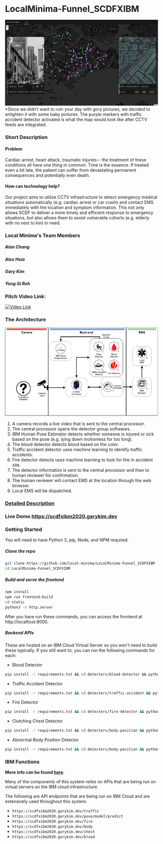 # LocalMinima-Funnel_SCDFXIBM

![Screenshot](docs/screenshot.png)
*Since we didn’t want to ruin your day with gory pictures, we decided to enlighten it with some baby pictures. The purple markers with traffic accident detector activated is what the map would look like after CCTV feeds are integrated.
### Short Description
#### Problem
Cardiac arrest, heart attack, traumatic injuries-- the treatment of these conditions all have one thing in common. Time is the essence. If treated even a bit late, the patient can suffer from devastating permanent consequences and potentially even death.
#### How can technology help?
Our project aims to utilize CCTV infrastructure to detect emergency medical situations automatically (e.g. cardiac arrest or car crash) and contact EMS immediately with the location and symptom information. This not only allows SCDF to deliver a more timely and efficient response to emergency situations, but also allows them to assist vulnerable cohorts (e.g. elderly with no next to kin) in need.

### Local Minima's Team Members
##### Alan Chang
##### Alex Hsia
##### Gary Kim
##### Yong Gi Roh

### Pitch Video Link: 
[![Video Link](http://img.youtube.com/vi/wgscROZJBu8/0.jpg)](http://www.youtube.com/watch?v=wgscROZJBu8)


### The Architecture

![Our Project's Architecture](docs/Project_Architecture_Final_v4.png)
1. A camera records a live video that is sent to the central processor.
2. The central processor opens the detector group softwares.
3. IBM Human Pose Estimator detects whether someone is injured or sick based on the pose (e.g. lying down motionless for too long).
4. The blood detector detects blood based on the color.
5. Traffic accident detector uses machine learning to identify traffic accidents.
6. Fire detector detects uses machine learning to look for fire in accident site.
7. The detector information is sent to the central processor and then to human reviewer for confirmation.
8. The human reviewer will contact EMS at the location through the web browser.
9. Local EMS will be dispatched.

### [Detailed Description](https://docs.google.com/document/d/1YqrppUyYvqs1jqTFJ0CxOdZnRa1BEf_VNqFxH6yRMlk/edit?usp=sharing)

### Live Demo <https://scdfxibm2020.garykim.dev>

### Getting Started

You will need to have Python 3, pip, Node, and NPM required. 

##### Clone the repo

```bash
git clone https://github.com/local-minima/LocalMinima-Funnel_SCDFXIBM
cd LocalMinima-Funnel_SCDFXIBM
```

##### Build and serve the frontend

```bash
npm install
npm run frontend:build
cd static
python3 -m http.server
```

After you have run these commands, you can access the frontend at http://localhost:8000.

##### Backend APIs

These are hosted on an IBM Cloud Virtual Server so you won't need to build these typically. If you still want to, you can run the following commands for each:

* Blood Detector

```bash
pip install -r requirements.txt && cd detectors/blood-detector && python blood_detector.py
```

* Traffic Accident Detector

```bash
pip install -r requirements.txt && cd detectors/traffic-accident && python detect_traffic.py
```

* Fire Detector

```bash
pip install -r requirements.txt && cd detectors/fire-detector && python detect_fire.py
```

* Clutching Chest Detector

```bash
pip install -r requirements.txt && cd detectors/body-position && python clutching_chest_detector.py
```

* Abnormal Body Position Detector

```bash
pip install -r requirements.txt && cd detectors/body-position && python main.py
```

### IBM Functions

**More info can be found [here](docs/IBM.md).**

Many of the components of this system relies on APIs that are being run on virtual servers on the IBM cloud infrastructure.

The following are API endpoints that are being run on IBM Cloud and are extensively used throughout this system.

* `https://scdfxibm2020.garykim.dev/traffic`
* `https://scdfxibm2020.garykim.dev/pose/model/predict`
* `https://scdfxibm2020.garykim.dev/fire`
* `https://scdfxibm2020.garykim.dev/body`
* `https://scdfxibm2020.garykim.dev/chest`
* `https://scdfxibm2020.garykim.dev/blood`
